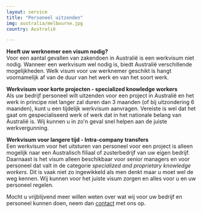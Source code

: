 ```yaml
---
layout: service
title: "Personeel uitzenden"
img: australia/melbourne.jpg
country: Australië

---
```

<p><strong>Heeft uw werknemer een visum nodig?</strong><br/>
Voor een aantal gevallen van zakendoen in Australië is een werkvisum niet nodig. Wanneer een werkvisum wel nodig is, biedt Australië verschillende mogelijkheden. Welk visum voor uw werknemer geschikt is hangt voornamelijk af van de duur van het werk en van het soort werk.
</p>

<p><strong>Werkvisum voor korte projecten - specialized knowledge workers</strong><br/>
Als uw bedrijf personeel wilt uitzenden voor een project in Australië en het werk in principe niet langer zal duren dan 3 maanden (of bij uitzondering 6 maanden), kunt u een tijdelijk werkvisum aanvragen. Vereiste is wel dat het gaat om gespecialiseerd werk of werk dat in het nationale belang van Australië is. Wij kunnen u in zo'n geval snel helpen aan de juiste werkvergunning.
</p>

<p><strong>Werkvisum voor langere tijd - Intra-company transfers</strong><br/>
Een werkvisum voor het uitsturen van personeel voor een project is alleen mogelijk naar een Australisch filiaal of zusterbedrijf van uw eigen bedrijf. Daarnaast is het visum alleen beschikbaar voor senior managers en voor personeel dat valt in de categorie <i>specialized and proprietary knowledge workers</i>. Dit is vaak niet zo ingewikkeld als men denkt maar u moet wel de weg kennen. Wij kunnen voor het juiste visum zorgen en alles voor u en uw personeel regelen.
</p>

<p>Mocht u vrijblijvend meer willen weten over wat wij voor uw bedrijf en personeel kunnen doen, neem dan <a href="{{ site.baseurl }}/contact">contact</a> met ons op.
</p>
